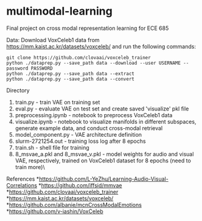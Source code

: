 # multimodal-learning
Final project on cross modal representation learning for ECE 685

Data:
Download VoxCeleb1 data from https://mm.kaist.ac.kr/datasets/voxceleb/ and run the following commands:
~~~~
git clone https://github.com/clovaai/voxceleb_trainer
python ./dataprep.py --save_path data --download --user USERNAME --password PASSWORD 
python ./dataprep.py --save_path data --extract
python ./dataprep.py --save_path data --convert
~~~~
Directory
1. train.py - train VAE on training set
2. eval.py - evaluate VAE on test set and create saved 'visualize' pkl file
3. preprocessing.ipynb - notebook to preprocess VoxCeleb1 data
4. visualize.ipynb - notebook to visualize manifolds in different subspaces, generate example data, and conduct cross-modal retrieval
5. model_component.py - VAE architecture definition
6. slurm-2721254.out - training loss log after 8 epochs
7. train.sh - shell file for training
8. 8_msvae_a.pkl and 8_msvae_v.pkl - model weights for audio and visual VAE, respectively, trained on VoxCeleb1 dataset for 8 epochs (need to train more)\

References
*https://github.com/L-YeZhu/Learning-Audio-Visual-Correlations
*https://github.com/iffsid/mmvae
*https://github.com/clovaai/voxceleb_trainer
*https://mm.kaist.ac.kr/datasets/voxceleb/
*https://github.com/albanie/mcnCrossModalEmotions
*https://github.com/v-iashin/VoxCeleb
